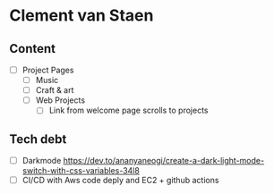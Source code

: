 # Clement van Staen

## Content

- [ ] Project Pages
  - [ ] Music
  - [ ] Craft & art
  - [ ] Web Projects
    - [ ] Link from welcome page scrolls to projects

## Tech debt

- [ ] Darkmode https://dev.to/ananyaneogi/create-a-dark-light-mode-switch-with-css-variables-34l8
- [ ] CI/CD with Aws code deply and EC2 + github actions
